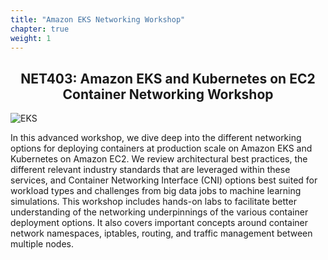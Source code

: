 ```yaml
---
title: "Amazon EKS Networking Workshop"
chapter: true
weight: 1
---
```


<div style="text-align: center"><h2>NET403: Amazon EKS and Kubernetes on EC2 Container Networking Workshop</h2></div>

![EKS](images/3-service-animated.gif)

In this advanced workshop, we dive deep into the different networking options for deploying containers at production scale on Amazon EKS and Kubernetes on Amazon EC2. We review architectural best practices, the different relevant industry standards that are leveraged within these services, and Container Networking Interface (CNI) options best suited for workload types and challenges from big data jobs to machine learning simulations. This workshop includes hands-on labs to facilitate better understanding of the networking underpinnings of the various container deployment options. It also covers important concepts around container network namespaces, iptables, routing, and traffic management between multiple nodes.
